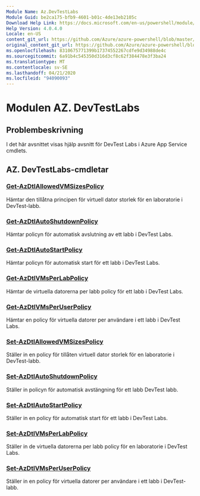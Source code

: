 ```yaml
---
Module Name: Az.DevTestLabs
Module Guid: be2ca175-bfb9-4601-b01c-4de13eb2105c
Download Help Link: https://docs.microsoft.com/en-us/powershell/module/az.devtestlabs
Help Version: 4.0.4.0
Locale: en-US
content_git_url: https://github.com/Azure/azure-powershell/blob/master/src/DevTestLabs/DevTestLabs/help/Az.DevTestLabs.md
original_content_git_url: https://github.com/Azure/azure-powershell/blob/master/src/DevTestLabs/DevTestLabs/help/Az.DevTestLabs.md
ms.openlocfilehash: 8310675771399b17374552267cdfe9d34988de4c
ms.sourcegitcommit: 6a91b4c545350d316d3cf8c62f384478e3f3ba24
ms.translationtype: MT
ms.contentlocale: sv-SE
ms.lasthandoff: 04/21/2020
ms.locfileid: "94090093"
---
```

# Modulen AZ. DevTestLabs
## Problembeskrivning
I det här avsnittet visas hjälp avsnitt för DevTest Labs i Azure App Service cmdlets.

## AZ. DevTestLabs-cmdletar
### [Get-AzDtlAllowedVMSizesPolicy](Get-AzDtlAllowedVMSizesPolicy.md)
Hämtar den tillåtna principen för virtuell dator storlek för en laboratorie i DevTest-labb.

### [Get-AzDtlAutoShutdownPolicy](Get-AzDtlAutoShutdownPolicy.md)
Hämtar policyn för automatisk avslutning av ett labb i DevTest Labs.

### [Get-AzDtlAutoStartPolicy](Get-AzDtlAutoStartPolicy.md)
Hämtar policyn för automatisk start för ett labb i DevTest Labs.

### [Get-AzDtlVMsPerLabPolicy](Get-AzDtlVMsPerLabPolicy.md)
Hämtar de virtuella datorerna per labb policy för ett labb i DevTest Labs.

### [Get-AzDtlVMsPerUserPolicy](Get-AzDtlVMsPerUserPolicy.md)
Hämtar en policy för virtuella datorer per användare i ett labb i DevTest Labs.

### [Set-AzDtlAllowedVMSizesPolicy](Set-AzDtlAllowedVMSizesPolicy.md)
Ställer in en policy för tillåten virtuell dator storlek för en laboratorie i DevTest-labb.

### [Set-AzDtlAutoShutdownPolicy](Set-AzDtlAutoShutdownPolicy.md)
Ställer in policyn för automatisk avstängning för ett labb DevTest labb.

### [Set-AzDtlAutoStartPolicy](Set-AzDtlAutoStartPolicy.md)
Ställer in en policy för automatisk start för ett labb i DevTest Labs.

### [Set-AzDtlVMsPerLabPolicy](Set-AzDtlVMsPerLabPolicy.md)
Ställer in de virtuella datorerna per labb policy för en laboratorie i DevTest Labs.

### [Set-AzDtlVMsPerUserPolicy](Set-AzDtlVMsPerUserPolicy.md)
Ställer in en policy för virtuella datorer per användare i ett labb i DevTest-labb.


